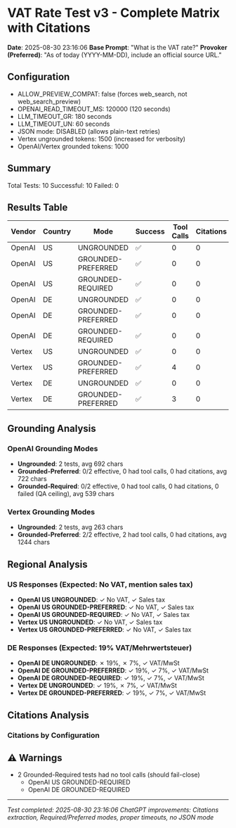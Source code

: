 # VAT Rate Test v3 - Complete Matrix with Citations

**Date**: 2025-08-30 23:16:06
**Base Prompt**: "What is the VAT rate?"
**Provoker (Preferred)**: "As of today (YYYY-MM-DD), include an official source URL."

## Configuration

- ALLOW_PREVIEW_COMPAT: false (forces web_search, not web_search_preview)
- OPENAI_READ_TIMEOUT_MS: 120000 (120 seconds)
- LLM_TIMEOUT_GR: 180 seconds
- LLM_TIMEOUT_UN: 60 seconds
- JSON mode: DISABLED (allows plain-text retries)
- Vertex ungrounded tokens: 1500 (increased for verbosity)
- OpenAI/Vertex grounded tokens: 1000

## Summary

Total Tests: 10
Successful: 10
Failed: 0

## Results Table

| Vendor | Country | Mode | Success | Tool Calls | Citations | Top 2 Citations | Tokens | Content Length |
|--------|---------|------|---------|------------|-----------|-----------------|--------|----------------|
| OpenAI | US | UNGROUNDED | ✅ | 0 | 0 | None | 197 | 711 |
| OpenAI | US | GROUNDED-PREFERRED | ✅ | 0 | 0 | None | 263 | 940 |
| OpenAI | US | GROUNDED-REQUIRED | ✅ | 0 | 0 | None | 137 | 466 |
| OpenAI | DE | UNGROUNDED | ✅ | 0 | 0 | None | 179 | 673 |
| OpenAI | DE | GROUNDED-PREFERRED | ✅ | 0 | 0 | None | 133 | 504 |
| OpenAI | DE | GROUNDED-REQUIRED | ✅ | 0 | 0 | None | 138 | 612 |
| Vertex | US | UNGROUNDED | ✅ | 0 | 0 | None | 95 | 331 |
| Vertex | US | GROUNDED-PREFERRED | ✅ | 4 | 0 | None | 295 | 1167 |
| Vertex | DE | UNGROUNDED | ✅ | 0 | 0 | None | 47 | 195 |
| Vertex | DE | GROUNDED-PREFERRED | ✅ | 3 | 0 | None | 335 | 1320 |


## Grounding Analysis

### OpenAI Grounding Modes
- **Ungrounded**: 2 tests, avg 692 chars
- **Grounded-Preferred**: 0/2 effective, 0 had tool calls, 0 had citations, avg 722 chars
- **Grounded-Required**: 0/2 effective, 0 had tool calls, 0 had citations, 0 failed (QA ceiling), avg 539 chars

### Vertex Grounding Modes
- **Ungrounded**: 2 tests, avg 263 chars
- **Grounded-Preferred**: 2/2 effective, 2 had tool calls, 0 had citations, avg 1244 chars


## Regional Analysis

### US Responses (Expected: No VAT, mention sales tax)
- **OpenAI US UNGROUNDED**: ✓ No VAT, ✓ Sales tax
- **OpenAI US GROUNDED-PREFERRED**: ✓ No VAT, ✓ Sales tax
- **OpenAI US GROUNDED-REQUIRED**: ✓ No VAT, ✓ Sales tax
- **Vertex US UNGROUNDED**: ✓ No VAT, ✓ Sales tax
- **Vertex US GROUNDED-PREFERRED**: ✓ No VAT, ✓ Sales tax

### DE Responses (Expected: 19% VAT/Mehrwertsteuer)
- **OpenAI DE UNGROUNDED**: ✗ 19%, ✗ 7%, ✓ VAT/MwSt
- **OpenAI DE GROUNDED-PREFERRED**: ✓ 19%, ✓ 7%, ✓ VAT/MwSt
- **OpenAI DE GROUNDED-REQUIRED**: ✓ 19%, ✓ 7%, ✓ VAT/MwSt
- **Vertex DE UNGROUNDED**: ✓ 19%, ✗ 7%, ✓ VAT/MwSt
- **Vertex DE GROUNDED-PREFERRED**: ✓ 19%, ✓ 7%, ✓ VAT/MwSt


## Citations Analysis

### Citations by Configuration


## ⚠️ Warnings

- 2 Grounded-Required tests had no tool calls (should fail-close)
  - OpenAI US GROUNDED-REQUIRED
  - OpenAI DE GROUNDED-REQUIRED


---

*Test completed: 2025-08-30 23:16:06*
*ChatGPT improvements: Citations extraction, Required/Preferred modes, proper timeouts, no JSON mode*
